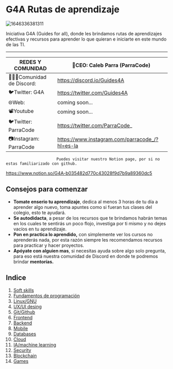 
# G4A Rutas de aprendizaje
   
![1646336381311](https://user-images.githubusercontent.com/71718050/156641952-e35858bc-d3a7-4133-a58b-9896d0b22602.png)

Iniciativa G4A (Guides for all), donde les brindamos rutas de aprendizajes efectivas y recursos para aprender lo que quieran e iniciarte en este mundo de las TI.

---



| REDES Y COMUNIDAD | 🚀CEO: Caleb Parra (ParraCode) |
| --- | --- |
| 👨🏾‍💻Comunidad de Discord:  | https://discord.io/Guides4A |
| 🐦Twitter: G4A | https://twitter.com/Guides4A |
| 🌐Web: | coming soon... |
| 📽️Youtube | coming soon... |
| 🐦Twitter: ParraCode | https://twitter.com/ParraCode_ |
| 📷Instagram: ParraCode | https://www.instagram.com/parracode_/?hl=es-la |



                          Puedes visitar nuestro Notion page, por si no estas familiarizado con github. 
   https://www.notion.so/G4A-b035482d770c43028f9d7b9a89360dc5
   
   
   

   
   



## Consejos para comenzar

- **Tomate enserio tu aprendizaje**, dedica al menos 3 horas de tu día a aprender algo nuevo, toma apuntes como si fueran tus clases del colegio, esto te ayudará.
- **Se autodidacta**, a pesar de los recursos que te brindamos habrán temas en los cuales te sentirás un poco flojo, investiga por ti mismo y no dejes vacíos en tu aprendizaje.
- **Pon en practica lo aprendido,** con simplemente ver los cursos no aprenderás nada, por esta razón siempre les recomendamos recursos para practicar y hacer proyectos.
- **Apóyate con alguien mas**, si necesitas ayuda sobre algo solo pregunta, para eso está nuestra comunidad de Discord en donde te podremos brindar **mentorías.**


<h2 id="indice">Indice</h2>

1. <a href="#SF">Soft skills</a>
2. <a href="#FDP">Fundamentos de programación</a>
3. <a href="#uno">Linux/GNU</a>
4. <a href="#uno">UX/UI desing</a>
5. <a href="#uno">Git/Github</a>
6. <a href="#uno">Frontend</a>
7. <a href="#uno">Backend</a>
8. <a href="#uno">Mobile</a>
9. <a href="#uno">Databases</a>
10. <a href="#uno">Cloud</a>
11. <a href="#uno">IA/machine learning</a>
12. <a href="#uno">Security</a>
13. <a href="#uno">Blockchain</a>
14. <a href="#uno">Games</a>


